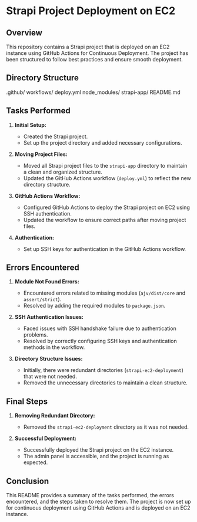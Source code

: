 # Strapi Project Deployment on EC2

## Overview

This repository contains a Strapi project that is deployed on an EC2 instance using GitHub Actions for Continuous Deployment. The project has been structured to follow best practices and ensure smooth deployment.

## Directory Structure

.github/
workflows/
deploy.yml
node_modules/
strapi-app/
README.md

## Tasks Performed

1. **Initial Setup:**
   - Created the Strapi project.
   - Set up the project directory and added necessary configurations.

2. **Moving Project Files:**
   - Moved all Strapi project files to the `strapi-app` directory to maintain a clean and organized structure.
   - Updated the GitHub Actions workflow (`deploy.yml`) to reflect the new directory structure.

3. **GitHub Actions Workflow:**
   - Configured GitHub Actions to deploy the Strapi project on EC2 using SSH authentication.
   - Updated the workflow to ensure correct paths after moving project files.

4. **Authentication:**
   - Set up SSH keys for authentication in the GitHub Actions workflow.

## Errors Encountered

1. **Module Not Found Errors:**
   - Encountered errors related to missing modules (`ajv/dist/core` and `assert/strict`).
   - Resolved by adding the required modules to `package.json`.

2. **SSH Authentication Issues:**
   - Faced issues with SSH handshake failure due to authentication problems.
   - Resolved by correctly configuring SSH keys and authentication methods in the workflow.

3. **Directory Structure Issues:**
   - Initially, there were redundant directories (`strapi-ec2-deployment`) that were not needed.
   - Removed the unnecessary directories to maintain a clean structure.

## Final Steps

1. **Removing Redundant Directory:**
   - Removed the `strapi-ec2-deployment` directory as it was not needed.

2. **Successful Deployment:**
   - Successfully deployed the Strapi project on the EC2 instance.
   - The admin panel is accessible, and the project is running as expected.

## Conclusion

This README provides a summary of the tasks performed, the errors encountered, and the steps taken to resolve them. The project is now set up for continuous deployment using GitHub Actions and is deployed on an EC2 instance.

